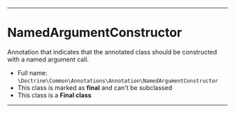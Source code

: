 ***

# NamedArgumentConstructor

Annotation that indicates that the annotated class should be constructed with a named argument call.

* Full name: `\Doctrine\Common\Annotations\Annotation\NamedArgumentConstructor`
* This class is marked as **final** and can't be subclassed
* This class is a **Final class**

***

